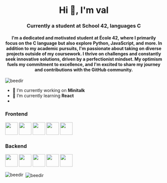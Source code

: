 <h1 align="center">Hi 👋, I'm val</h1>
<h3 align="center">Currently a student at School 42, languages C </h3>
<h4 align="center">I'm a dedicated and motivated student at École 42, where I primarily focus on the C language but also explore Python, JavaScript, and more. In addition to my academic pursuits, I'm passionate about taking on diverse projects outside of my coursework. I thrive on challenges and constantly seek innovative solutions, driven by a perfectionist mindset. My optimism fuels my commitment to excellence, and I'm excited to share my journey and contributions with the GitHub community.</h4>
<p align="left"> <img src="https://komarev.com/ghpvc/?username=beedir&label=Profile%20views&color=0e75b6&style=flat" alt="beedir" /> </p>

- 🔭 I’m currently working on **Minitalk** 
- 🌱 I’m currently learning **React**
- 
<p align="left">
<h3 align="left">Frontend</h3>
<p align="left"> 
<img src="https://profilinator.rishav.dev/skills-assets/react-original-wordmark.svg" width="40" height="40"/></a> 
<img src="https://profilinator.rishav.dev/skills-assets/css3-original-wordmark.svg" width="40" height="40"/></a>
<img src="https://profilinator.rishav.dev/skills-assets/html5-original-wordmark.svg" width="40" height="40"/></a>
<img src="https://profilinator.rishav.dev/skills-assets/javascript-original.svg" width="40" height="40"/></a>
<img src="https://profilinator.rishav.dev/skills-assets/typescript-original.svg" width="40" height="40"/></a>
</p>

<h3 align="left">Backend</h3>
<p align="left"> 
<img src="https://profilinator.rishav.dev/skills-assets/c-original.svg" width="40" height="40"/></a> 
<img src="" width="40" height="40"/></a>
<img src="" width="40" height="40"/></a>
<img src="" width="40" height="40"/></a>
<img src="" width="40" height="40"/></a>
</p>
 




<p><img align="left" src="https://github-readme-stats.vercel.app/api/top-langs?username=beedir&show_icons=true&locale=en&layout=compact" alt="beedir" /></p>
<p>&nbsp;<img align="center" src="https://github-readme-stats.vercel.app/api?username=beedir&show_icons=true&locale=en" alt="beedir" /></p>
   
  
